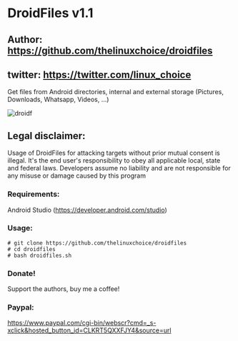 # DroidFiles v1.1
## Author: https://github.com/thelinuxchoice/droidfiles
## twitter: https://twitter.com/linux_choice

Get files from Android directories, internal and external storage (Pictures, Downloads, Whatsapp, Videos, ...)

![droidf](https://user-images.githubusercontent.com/34893261/80872043-eba1a600-8c85-11ea-89f4-476f663be3a3.png)

## Legal disclaimer:

Usage of DroidFiles for attacking targets without prior mutual consent is illegal. It's the end user's responsibility to obey all applicable local, state and federal laws. Developers assume no liability and are not responsible for any misuse or damage caused by this program 

### Requirements:
Android Studio (https://developer.android.com/studio)

### Usage:
```
# git clone https://github.com/thelinuxchoice/droidfiles
# cd droidfiles
# bash droidfiles.sh
```

### Donate!
Support the authors, buy me a coffee!
### Paypal:
https://www.paypal.com/cgi-bin/webscr?cmd=_s-xclick&hosted_button_id=CLKRT5QXXFJY4&source=url
